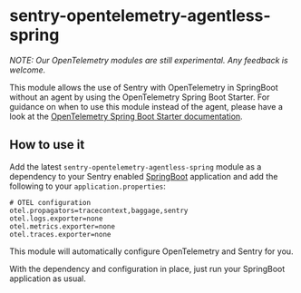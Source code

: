 # sentry-opentelemetry-agentless-spring

*NOTE: Our OpenTelemetry modules are still experimental. Any feedback is welcome.*

This module allows the use of Sentry with OpenTelemetry in SpringBoot without an agent by using the OpenTelemetry Spring Boot Starter.
For guidance on when to use this module instead of the agent, please have a look at the [OpenTelemetry Spring Boot Starter documentation](https://opentelemetry.io/docs/zero-code/java/spring-boot-starter/).

## How to use it

Add the latest `sentry-opentelemetry-agentless-spring` module as a dependency to your Sentry enabled [SpringBoot](https://docs.sentry.io/platforms/java/guides/spring-boot/) application and add the following to your `application.properties`:

```properties
# OTEL configuration
otel.propagators=tracecontext,baggage,sentry
otel.logs.exporter=none
otel.metrics.exporter=none
otel.traces.exporter=none
```

This module will automatically configure OpenTelemetry and Sentry for you.

With the dependency and configuration in place, just run your SpringBoot application as usual.
